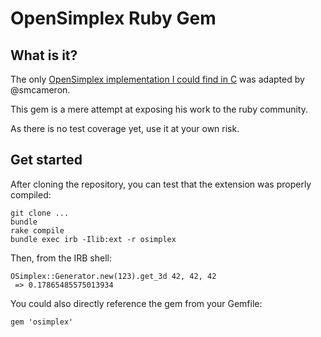 # OpenSimplex Ruby Gem

## What is it?

The only [OpenSimplex implementation I could find in C](https://github.com/smcameron/open-simplex-noise-in-c) was adapted by @smcameron.

This gem is a mere attempt at exposing his work to the ruby community.

As there is no test coverage yet, use it at your own risk.

## Get started

After cloning the repository, you can test that the extension was properly compiled:

```
git clone ...
bundle
rake compile
bundle exec irb -Ilib:ext -r osimplex
```

Then, from the IRB shell:

```
OSimplex::Generator.new(123).get_3d 42, 42, 42
 => 0.17865485575013934
```

You could also directly reference the gem from your Gemfile:

```
gem 'osimplex'
```

